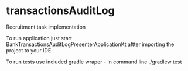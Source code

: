 # transactionsAuditLog
Recruitment task implementation

To run application just start BankTransactionsAuditLogPresenterApplicationKt aftter importing the project to your IDE

To run tests use included gradle wraper - in command line ./gradlew test
